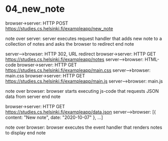 # 04_new_note

browser->server: HTTP POST https://studies.cs.helsinki.fi/exampleapp/new_note

note over server:
server executes request handler
that adds new note to a collection of notes
and asks the browser to redirect
end note

server-->browser: HTTP 302, URL redirect
browser->server: HTTP GET https://studies.cs.helsinki.fi/exampleapp/notes
server-->browser: HTML-code
browser->server: HTTP GET https://studies.cs.helsinki.fi/exampleapp/main.css
server-->browser: main.css
browser->server: HTTP GET https://studies.cs.helsinki.fi/exampleapp/main.js
server-->browser: main.js

note over browser:
browser starts executing js-code
that requests JSON data from server 
end note

browser->server: HTTP GET https://studies.cs.helsinki.fi/exampleapp/data.json
server-->browser: [{ content: "New note", date: "2020-10-07" }, ...]

note over browser:
browser executes the event handler
that renders notes to display
end note